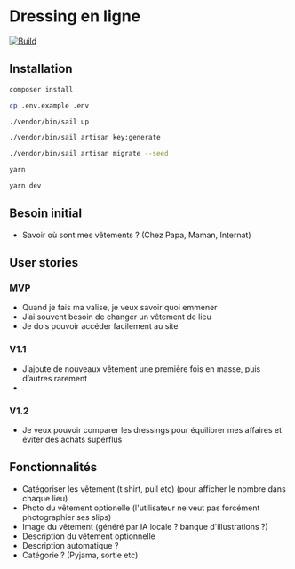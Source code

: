 # Dressing en ligne

[![Build](https://github.com/arthaud-proust/dev.arthaud.dressing/actions/workflows/build.yml/badge.svg)](https://github.com/arthaud-proust/dev.arthaud.dressing/actions/workflows/build.yml)

## Installation

```bash
composer install
```

```bash
cp .env.example .env
```

```bash
./vendor/bin/sail up
```

```bash
./vendor/bin/sail artisan key:generate
```

```bash
./vendor/bin/sail artisan migrate --seed
```

```bash
yarn
```

```bash
yarn dev
```

## Besoin initial

- Savoir où sont mes vêtements ? (Chez Papa, Maman, Internat)

## User stories

### MVP

- Quand je fais ma valise, je veux savoir quoi emmener
- J’ai souvent besoin de changer un vêtement de lieu
- Je dois pouvoir accéder facilement au site

### V1.1

- J’ajoute de nouveaux vêtement une première fois en masse, puis d’autres rarement
-

### V1.2

- Je veux pouvoir comparer les dressings pour équilibrer mes affaires et éviter des achats superflus

## Fonctionnalités

- Catégoriser les vêtement (t shirt, pull etc) (pour afficher le nombre dans chaque lieu)
- Photo du vêtement optionelle (l'utilisateur ne veut pas forcément photographier ses slips)
- Image du vêtement (généré par IA locale ? banque d'illustrations ?)
- Description du vêtement optionnelle
- Description automatique ?
- Catégorie ? (Pyjama, sortie etc)
